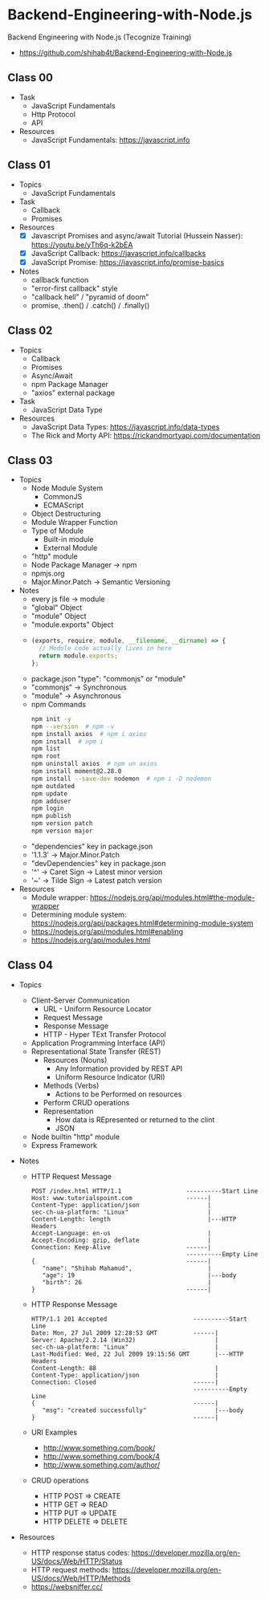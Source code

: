 # Backend-Engineering-with-Node.js

Backend Engineering with Node.js (Tecognize Training)

- https://github.com/shihab4t/Backend-Engineering-with-Node.js

## Class 00

- Task
  - JavaScript Fundamentals
  - Http Protocol
  - API
- Resources
  - JavaScript Fundamentals: https://javascript.info

## Class 01

- Topics
  - JavaScript Fundamentals
- Task
  - Callback
  - Promises
- Resources
  - [x] Javascript Promises and async/await Tutorial (Hussein Nasser): https://youtu.be/yTh6q-k2bEA
  - [x] JavaScript Callback: https://javascript.info/callbacks
  - [x] JavaScript Promise: https://javascript.info/promise-basics
- Notes
  - callback function
  - "error-first callback" style
  - "callback hell" / "pyramid of doom"
  - promise, .then() / .catch() / .finally()

## Class 02

- Topics
  - Callback
  - Promises
  - Async/Await
  - npm Package Manager
  - "axios" external package
- Task
  - JavaScript Data Type
- Resources
  - JavaScript Data Types: https://javascript.info/data-types
  - The Rick and Morty API: https://rickandmortyapi.com/documentation

## Class 03

- Topics
  - Node Module System
    - CommonJS
    - ECMAScript
  - Object Destructuring
  - Module Wrapper Function
  - Type of Module
    - Built-in module
    - External Module
  - "http" module
  - Node Package Manager -> npm
  - npmjs.org
  - Major.Minor.Patch -> Semantic Versioning
- Notes
  - every js file -> module
  - "global" Object
  - "module" Object
  - "module.exports" Object
  - ```js
    (exports, require, module, __filename, __dirname) => {
      // Module code actually lives in here
      return module.exports;
    };
    ```
  - package.json "type": "commonjs" or "module"
  - "commonjs" -> Synchronous
  - "module" -> Asynchronous
  - npm Commands
    ```sh
    npm init -y
    npm --version  # npm -v
    npm install axios  # npm i axios
    npm install  # npm i
    npm list
    npm root
    npm uninstall axios  # npm un axios
    npm install moment@2.28.0
    npm install --save-dev nodemon  # npm i -D nodemon
    npm outdated
    npm update
    npm adduser
    npm login
    npm publish
    npm version patch
    npm version major
    ```
  - "dependencies" key in package.json
  - '1.1.3' -> Major.Minor.Patch
  - "devDependencies" key in package.json
  - '^' -> Caret Sign -> Latest minor version
  - '~' -> Tilde Sign -> Latest patch version
- Resources
  - Module wrapper: https://nodejs.org/api/modules.html#the-module-wrapper
  - Determining module system: https://nodejs.org/api/packages.html#determining-module-system
  - https://nodejs.org/api/modules.html#enabling
  - https://nodejs.org/api/modules.html

## Class 04

- Topics
  - Client-Server Communication
    - URL - Uniform Resource Locator
    - Request Message
    - Response Message
    - HTTP - Hyper TExt Transfer Protocol
  - Application Programming Interface (API)
  - Representational State Transfer (REST)
    - Resources (Nouns)
      - Any Information provided by REST API
      - Uniform Resource Indicator (URI)
    - Methods (Verbs)
      - Actions to be Performed on resources
    - Perform CRUD operations
    - Representation
      - How data is REpresented or returned to the clint
      - JSON
  - Node builtin "http" module
  - Express Framework
- Notes

  - HTTP Request Message

    ```
    POST /index.html HTTP/1.1                  ----------Start Line
    Host: www.tutorialspoint.com               ------|
    Content-Type: application/json                   |
    sec-ch-ua-platform: "Linux"                      |
    Content-Length: length                           |---HTTP Headers
    Accept-Language: en-us                           |
    Accept-Encoding: gzip, deflate                   |
    Connection: Keep-Alive                     ------|
                                               ----------Empty Line
    {                                          ------|
       "name": "Shihab Mahamud",                     |
       "age": 19                                     |---body
       "birth": 26                                   |
    }                                          ------|
    ```

  - HTTP Response Message
    ```
    HTTP/1.1 201 Accepted                        ----------Start Line
    Date: Mon, 27 Jul 2009 12:28:53 GMT          ------|
    Server: Apache/2.2.14 (Win32)                      |
    sec-ch-ua-platform: "Linux"                        |
    Last-Modified: Wed, 22 Jul 2009 19:15:56 GMT       |---HTTP Headers
    Content-Length: 88                                 |
    Content-Type: application/json                     |
    Connection: Closed                           ------|
                                                 ----------Empty Line
    {                                            ------|
       "msg": "created successfully"                   |---body
    }                                            ------|
    ```
  - URI Examples
    - http://www.something.com/book/
    - http://www.something.com/book/4
    - http://www.something.com/author/
  - CRUD operations
    - HTTP POST => CREATE
    - HTTP GET => READ
    - HTTP PUT => UPDATE
    - HTTP DELETE => DELETE

- Resources
  - HTTP response status codes: https://developer.mozilla.org/en-US/docs/Web/HTTP/Status
  - HTTP request methods: https://developer.mozilla.org/en-US/docs/Web/HTTP/Methods
  - https://websniffer.cc/
